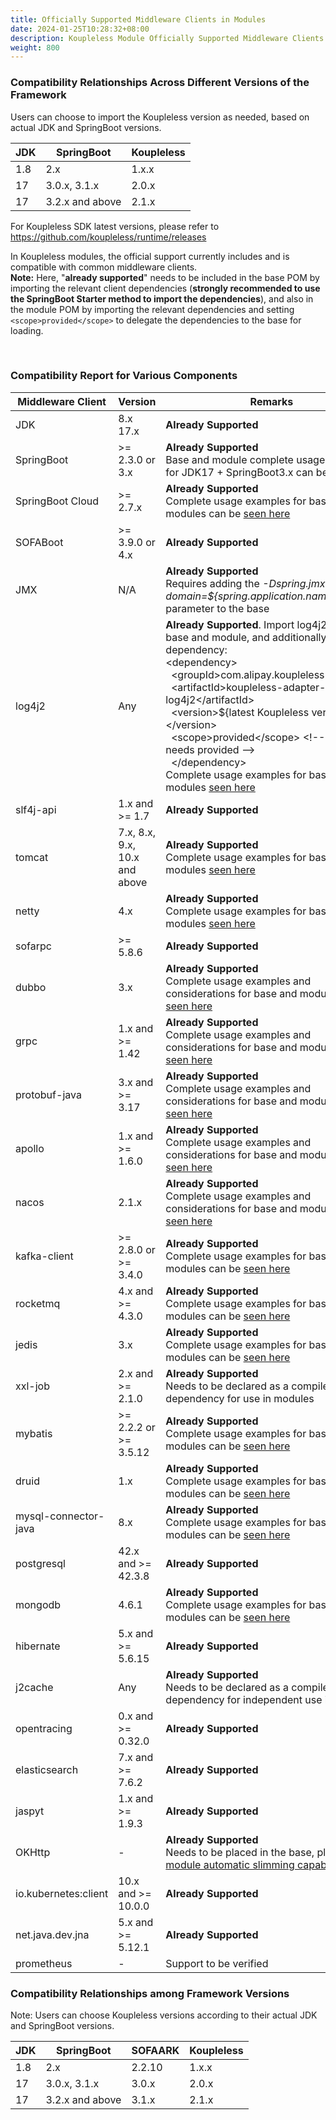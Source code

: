 ```yaml
---
title: Officially Supported Middleware Clients in Modules
date: 2024-01-25T10:28:32+08:00
description: Koupleless Module Officially Supported Middleware Clients
weight: 800
---
```


### Compatibility Relationships Across Different Versions of the Framework
Users can choose to import the Koupleless version as needed, based on actual JDK and SpringBoot versions.

| JDK | SpringBoot      | Koupleless       |
|-----|-----------------|------------------|
| 1.8 | 2.x             | 1.x.x            |
| 17  | 3.0.x, 3.1.x    | 2.0.x            |
| 17  | 3.2.x and above | 2.1.x            |

For Koupleless SDK latest versions, please refer to https://github.com/koupleless/runtime/releases

In Koupleless modules, the official support currently includes and is compatible with common middleware clients.<br />
**Note:** Here, "**already supported**" needs to be included in the base POM by importing the relevant client dependencies (**strongly recommended to use the SpringBoot Starter method to import the dependencies**), and also in the module POM by importing the relevant dependencies and setting `<scope>provided</scope>` to delegate the dependencies to the base for loading.


<br/>

### Compatibility Report for Various Components

| Middleware Client    | Version                    | Remarks                                                                                                                                                                                                                                                                                                                                                                                                                                                                                                                                                                                                                                            |
|----------------------|----------------------------|----------------------------------------------------------------------------------------------------------------------------------------------------------------------------------------------------------------------------------------------------------------------------------------------------------------------------------------------------------------------------------------------------------------------------------------------------------------------------------------------------------------------------------------------------------------------------------------------------------------------------------------------------|
| JDK                  | 8.x<br />17.x              | **Already Supported**<br />                                                                                                                                                                                                                                                                                                                                                                                                                                                                                                                                                                                                                        |
| SpringBoot           | >= 2.3.0  or  3.x          | **Already Supported**<br />Base and module complete usage examples for JDK17 + SpringBoot3.x can be [seen here](https://github.com/koupleless/samples/tree/main/springboot3-samples/web/tomcat)                                                                                                                                                                                                                                                                                                                                                                                                                                                    |
| SpringBoot Cloud     | >= 2.7.x                   | **Already Supported**<br/>Complete usage examples for base and modules can be [seen here](https://github.com/koupleless/samples/tree/main/springboot-samples/springcloud/)                                                                                                                                                                                                                                                                                                                                                                                                                                                                         |
| SOFABoot             | >= 3.9.0  or  4.x          | **Already Supported**<br />                                                                                                                                                                                                                                                                                                                                                                                                                                                                                                                                                                                                                        |
| JMX                  | N/A                        | **Already Supported**<br />Requires adding the _-Dspring.jmx.default-domain=${spring.application.name}_ startup parameter to the base <br />                                                                                                                                                                                                                                                                                                                                                                                                                                                                                                       |
| log4j2               | Any                        | **Already Supported**. Import log4j2 in the base and module, and additionally import the dependency:<br/>&lt;dependency&gt;<br/>&nbsp;&nbsp;&lt;groupId&gt;com.alipay.koupleless&lt;/groupId&gt;<br/>&nbsp;&nbsp;&lt;artifactId&gt;koupleless-adapter-log4j2&lt;/artifactId&gt;<br/>&nbsp;&nbsp;&lt;version&gt;${latest Koupleless version}&lt;/version&gt;<br/>&nbsp;&nbsp;&lt;scope&gt;provided&lt;/scope&gt; &lt;!-- Module needs provided --&gt;<br/>&nbsp;&nbsp;&lt;/dependency&gt;<br/>Complete usage examples for base and modules [seen here](https://github.com/koupleless/samples/blob/main/springboot-samples/logging/log4j2/README.md) |
| slf4j-api            | 1.x  and  >= 1.7           | **Already Supported**<br />                                                                                                                                                                                                                                                                                                                                                                                                                                                                                                                                                                                                                        |
| tomcat               | 7.x, 8.x, 9.x, 10.x <br />and above | **Already Supported**<br />Complete usage examples for base and modules [seen here](https://github.com/koupleless/samples/blob/main/springboot-samples/web/tomcat)                                                                                                                                                                                                                                                                                                                                                                                                                                                                                 |
| netty                | 4.x                        | **Already Supported**<br />Complete usage examples for base and modules [seen here](https://github.com/koupleless/samples/blob/main/springboot-samples/web/webflux)                                                                                                                                                                                                                                                                                                                                                                                                                                                                                |
| sofarpc              | >= 5.8.6                   | **Already Supported**<br />                                                                                                                                                                                                                                                                                                                                                                                                                                                                                                                                                                                                                        |
| dubbo                | 3.x                        | **Already Supported**<br/>Complete usage examples and considerations for base and modules can be [seen here](https://github.com/koupleless/samples/tree/main/dubbo-samples/rpc)                                                                                                                                                                                                                                                                                                                                                                                                                                                                    |
| grpc                 | 1.x  and  >= 1.42          | **Already Supported**<br/>Complete usage examples and considerations for base and modules can be [seen here](https://github.com/koupleless/samples/tree/main/dubbo-samples/rpc/dubbo26)                                                                                                                                                                                                                                                                                                                                                                                                                                                            |
| protobuf-java        | 3.x  and  >= 3.17          | **Already Supported**<br/>Complete usage examples and considerations for base and modules can be [seen here](https://github.com/koupleless/samples/tree/main/dubbo-samples/rpc/dubbo26)                                                                                                                                                                                                                                                                                                                                                                                                                                                            |
| apollo               | 1.x  and  >= 1.6.0         | **Already Supported**<br/>Complete usage examples and considerations for base and modules can be [seen here](https://github.com/koupleless/samples/blob/main/springboot-samples/config/apollo)                                                                                                                                                                                                                                                                                                                                                                                                                                                     |
| nacos                | 2.1.x                      | **Already Supported**<br/>Complete usage examples and considerations for base and modules can be [seen here](https://github.com/koupleless/samples/blob/main/springboot-samples/config/nacos)                                                                                                                                                                                                                                                                                                                                                                                                                                                      |
| kafka-client         | >= 2.8.0  or<br />>= 3.4.0 | **Already Supported**<br />Complete usage examples for base and modules can be [seen here](https://github.com/koupleless/samples/blob/main/springboot-samples/msg/kafka)                                                                                                                                                                                                                                                                                                                                                                                                                                                                           |
| rocketmq             | 4.x  and  >= 4.3.0         | **Already Supported**<br />Complete usage examples for base and modules can be [seen here](https://github.com/koupleless/samples/blob/main/springboot-samples/msg/rocketmq)                                                                                                                                                                                                                                                                                                                                                                                                                                                                        |
| jedis                | 3.x                        | **Already Supported**<br />Complete usage examples for base and modules can be [seen here](https://github.com/koupleless/samples/blob/main/springboot-samples/cache/redis)                                                                                                                                                                                                                                                                                                                                                                                                                                                                         |
| xxl-job              | 2.x  and  >= 2.1.0         | **Already Supported**<br />Needs to be declared as a compile dependency for use in modules <br/>                                                                                                                                                                                                                                                                                                                                                                                                                                                                                                                                                   |
| mybatis              | >= 2.2.2  or<br />>= 3.5.12 | **Already Supported**<br />Complete usage examples for base and modules can be [seen here](https://github.com/koupleless/samples/blob/main/springboot-samples/db/mybatis/README.md)                                                                                                                                                                                                                                                                                                                                                                                                                                                                |
| druid                | 1.x                        | **Already Supported**<br />Complete usage examples for base and modules can be [seen here](https://github.com/koupleless/samples/blob/main/springboot-samples/db/mybatis/README.md)                                                                                                                                                                                                                                                                                                                                                                                                                                                                |
| mysql-connector-java | 8.x                        | **Already Supported**<br />Complete usage examples for base and modules can be [seen here](https://github.com/koupleless/samples/blob/main/springboot-samples/db/mybatis/README.md)                                                                                                                                                                                                                                                                                                                                                                                                                                                                |
| postgresql           | 42.x  and  >= 42.3.8        | **Already Supported**<br />                                                                                                                                                                                                                                                                                                                                                                                                                                                                                                                                                                                                                        |
| mongodb              | 4.6.1                      | **Already Supported**<br />Complete usage examples for base and modules can be [seen here](https://github.com/koupleless/samples/blob/main/springboot-samples/db/mongo/README.md)                                                                                                                                                                                                                                                                                                                                                                                                                                                                  |
| hibernate            | 5.x  and  >= 5.6.15        | **Already Supported**<br />                                                                                                                                                                                                                                                                                                                                                                                                                                                                                                                                                                                                                        |
| j2cache              | Any                        | **Already Supported**<br />Needs to be declared as a compile dependency for independent use in modules <br/>                                                                                                                                                                                                                                                                                                                                                                                                                                                                                                                                       |
| opentracing          | 0.x  and  >= 0.32.0        | **Already Supported**<br />                                                                                                                                                                                                                                                                                                                                                                                                                                                                                                                                                                                                                        |
| elasticsearch        | 7.x  and  >= 7.6.2         | **Already Supported**<br />                                                                                                                                                                                                                                                                                                                                                                                                                                                                                                                                                                                                                        |
| jaspyt               | 1.x  and  >= 1.9.3         | **Already Supported**<br />                                                                                                                                                                                                                                                                                                                                                                                                                                                                                                                                                                                                                        |
| OKHttp               | -                          | **Already Supported**<br/>Needs to be placed in the base, please use [module automatic slimming capability](https://github.com/koupleless/docs/blob/main/content/zh-cn/docs/tutorials/module-development/module-slimming.md)                                                                                                                                                                                                                                                                                                                                                                                                                         |
| io.kubernetes:client | 10.x  and  >= 10.0.0       | **Already Supported**<br />                                                                                                                                                                                                                                                                                                                                                                                                                                                                                                                                                                                                                        |
| net.java.dev.jna     | 5.x  and  >= 5.12.1        | **Already Supported**<br />                                                                                                                                                                                                                                                                                                                                                                                                                                                                                                                                                                                                                        |
| prometheus           | -                          | Support to be verified                                                                                                                                                                                                                                                                                                                                                                                                                                                                                                                                                                                                                             |


### Compatibility Relationships among Framework Versions

Note: Users can choose Koupleless versions according to their actual JDK and SpringBoot versions.

| JDK | SpringBoot   | SOFAARK | Koupleless |
|-----|--------------|---------|------------|
| 1.8 | 2.x          | 2.2.10  | 1.x.x      |
| 17  | 3.0.x, 3.1.x | 3.0.x   | 2.0.x      |
| 17  | 3.2.x and above | 3.1.x   | 2.1.x     |
